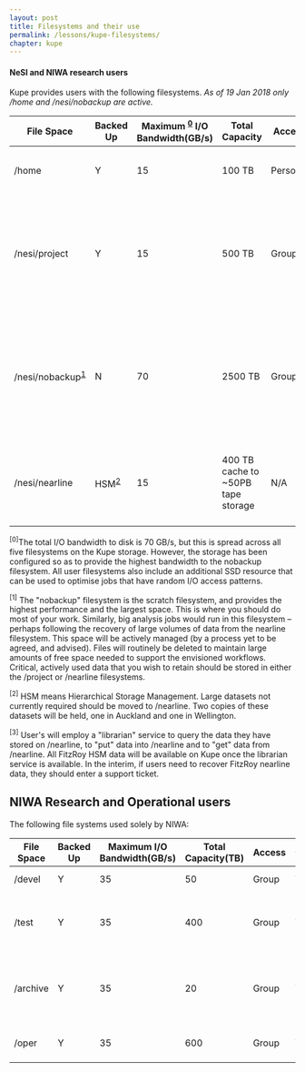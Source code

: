 ```yaml
---
layout: post
title: Filesystems and their use
permalink: /lessons/kupe-filesystems/
chapter: kupe
---
```




#### NeSI and NIWA research users

Kupe provides users with the following filesystems. *As of 19 Jan 2018 only /home and /nesi/nobackup are active.*

| File Space | Backed Up | Maximum <sup>[0](#0)</sup> I/O Bandwidth(GB/s) | Total Capacity | Access | Quota | Usage |
| --- | --- | --- | --- | --- | --- | --- |
| /home | Y | 15 | 100 TB | Personal | Y | Source code, control data, documentation etc. |
| /nesi/project | Y | 15 | 500 TB | Group | Y | Critical data (time enduring), Data collections, shared reference data, source code, shared data etc. |
| /nesi/nobackup<sup>[1](#1)</sup>| N | 70 | 2500 TB | Group | Y | Where most output should be read / written – the highest performance filesystem. Actively managed to remove unused data. |
| /nesi/nearline | HSM<sup>[2](#2)</sup> | 15 | 400 TB cache to ~50PB tape storage | N/A | Y | Data cache for HSM. Holds the records of all data written to tape via the librarian<sup>[3](#3)</sup> Service. |

<sup><a name="0">[0]</sup>The total I/O bandwidth to disk is 70 GB/s, but this is spread across all five filesystems on the Kupe storage. However, the storage has been configured so as to provide the highest bandwidth to the nobackup filesystem. All user filesystems also include an additional SSD resource that can be used to optimise jobs that have random I/O access patterns.</a>

<sup><a name="1"> [1]</sup>
The &quot;nobackup&quot; filesystem is the scratch filesystem, and provides the highest performance and the largest space. This is where you should do most of your work. Similarly, big analysis jobs would run in this filesystem – perhaps following the recovery of large volumes of data from the nearline filesystem.  This space will be actively managed (by a process yet to be agreed, and advised). Files will routinely be deleted to maintain large amounts of free space needed to support the envisioned workflows. Critical, actively used data that you wish to retain should be stored in either the /project or /nearline filesystems. </a>

<sup><a name="2">[2]</sup>
HSM means Hierarchical Storage Management. Large datasets not currently required should be moved to /nearline. Two copies of these datasets will be held, one in Auckland and one in Wellington.</a>

<sup><a name="3">[3]</sup>
User&#39;s will employ a &quot;librarian&quot; service to query the data they have stored on /nearline, to &quot;put&quot; data into /nearline and to &quot;get&quot; data from /nearline. All FitzRoy HSM data will be available on Kupe once the librarian service is available. In the interim, if users need to recover FitzRoy nearline data, they should enter a support ticket.</a>

## NIWA Research and Operational users

The following file systems used solely by NIWA:

| File Space | Backed Up | Maximum I/O Bandwidth(GB/s) | Total Capacity(TB) | Access | Quota | Usage |
| --- | --- | --- | --- | --- | --- | --- |
| /devel | Y | 35 | 50 | Group | Y | Science development |
| /test | Y | 35 | 400 | Group | Y | Parallel Testing of forecast system science |
| /archive | Y | 35 | 20 | Group | Y | Rolling archive of forecast system outputs and restart files |
| /oper | Y | 35 | 600 | Group | Y | Operational forecast system |
